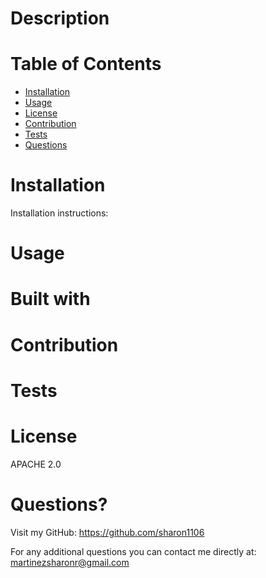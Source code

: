 
  
  # 

  # Description
  

  # Table of Contents

  * [Installation](#Installation)
  * [Usage](#Usage)
  * [License](#License)
  * [Contribution](#Contribution)
  * [Tests](#Tests)
  * [Questions](#Questions)
  
  # Installation
  Installation instructions: 

  # Usage 
  

  # Built with
  

  # Contribution
  

  # Tests
  

  # License 
  APACHE 2.0

  # Questions?
  Visit my GitHub: https://github.com/sharon1106

  For any additional questions you can contact me directly at:  <martinezsharonr@gmail.com>

